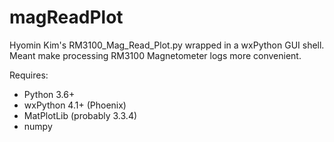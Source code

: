 # magReadPlot

Hyomin Kim's RM3100_Mag_Read_Plot.py wrapped in a wxPython GUI shell.  Meant make processing RM3100 Magnetometer logs more convenient.

Requires:
- Python 3.6+
- wxPython 4.1+ (Phoenix)
- MatPlotLib (probably 3.3.4)
- numpy
    
